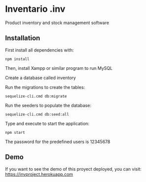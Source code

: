 # Inventario .inv

Product inventory and stock management software

## Installation

First install all dependencies with:

```
npm install
```

Then, install Xampp or similar program to run MySQL

Create a database called inventory

Run the migrations to create the tables:

```
sequelize-cli.cmd db:migrate
```

Run the seeders to populate the database:

```
sequelize-cli.cmd db:seed:all
```

Type and execute to start the application:

```
npm start
```

The password for the predefined users is 12345678

## Demo

If you want to see the demo of this proyect deployed, you can visit:
https://invproject.herokuapp.com
